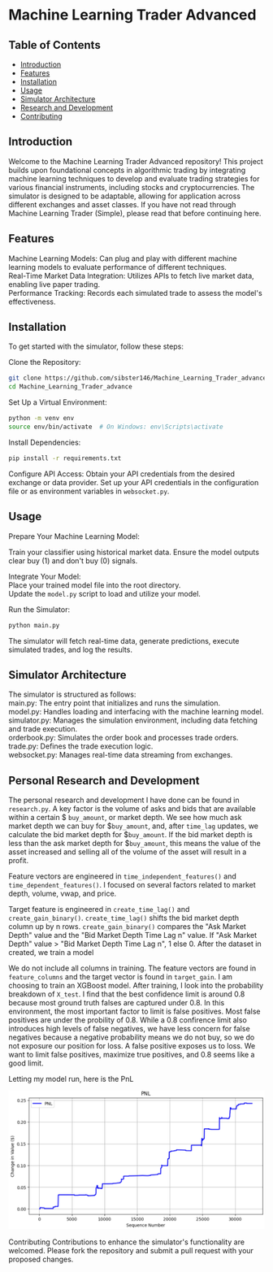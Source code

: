 # Machine Learning Trader Advanced
## Table of Contents
- [Introduction](#introduction)
- [Features](#features)
- [Installation](#installation)
- [Usage](#usage)
- [Simulator Architecture](#simulator-architecture)
- [Research and Development](#research-and-development)
- [Contributing](#contributing)

## Introduction
Welcome to the Machine Learning Trader Advanced repository! This project builds upon foundational concepts in algorithmic trading by integrating machine learning techniques to develop and evaluate trading strategies for various financial instruments, including stocks and cryptocurrencies. The simulator is designed to be adaptable, allowing for application across different exchanges and asset classes. If you have not read through Machine Learning Trader (Simple), please read that before continuing here.

## Features
Machine Learning Models: Can plug and play with different machine learning models to evaluate performance of different techniques.  
Real-Time Market Data Integration: Utilizes APIs to fetch live market data, enabling live paper trading.   
Performance Tracking: Records each simulated trade to assess the model's effectiveness.  

## Installation
To get started with the simulator, follow these steps:

Clone the Repository:

```bash
git clone https://github.com/sibster146/Machine_Learning_Trader_advance.git
cd Machine_Learning_Trader_advance
```

Set Up a Virtual Environment:
```bash
python -m venv env
source env/bin/activate  # On Windows: env\Scripts\activate
```

Install Dependencies:
```bash
pip install -r requirements.txt
```

Configure API Access:
Obtain your API credentials from the desired exchange or data provider.​
Set up your API credentials in the configuration file or as environment variables in `websocket.py`.

## Usage
Prepare Your Machine Learning Model:

Train your classifier using historical market data.​
Ensure the model outputs clear buy (1) and don't buy (0) signals.​

Integrate Your Model:  
Place your trained model file into the root directory.​  
Update the `model.py` script to load and utilize your model.​  

Run the Simulator:
```bash
python main.py
```
The simulator will fetch real-time data, generate predictions, execute simulated trades, and log the results.​

## Simulator Architecture
The simulator is structured as follows:  
main.py: The entry point that initializes and runs the simulation.​  
model.py: Handles loading and interfacing with the machine learning model.​  
simulator.py: Manages the simulation environment, including data fetching and trade execution.​  
orderbook.py: Simulates the order book and processes trade orders.​  
trade.py: Defines the trade execution logic.​  
websocket.py: Manages real-time data streaming from exchanges.​  

## Personal Research and Development
The personal research and development I have done can be found in `research.py`. A key factor is the volume of asks and bids that are available within a certain $ `buy_amount`, or market depth. We see how much ask market depth we can buy for $`buy_amount`, and, after `time_lag` updates, we calculate the bid market depth for $`buy_amount`. If the bid market depth is less than the ask market depth for $`buy_amount`, this means the value of the asset increased and selling all of the volume of the asset will result in a profit. 

Feature vectors are engineered in `time_independent_features()` and `time_dependent_features()`. I focused on several factors related to market depth, volume, vwap, and price. 

Target feature is engineered in `create_time_lag()` and `create_gain_binary()`. `create_time_lag()` shifts the bid market depth column up by n rows. `create_gain_binary()` compares the "Ask Market Depth" value and the "Bid Market Depth Time Lag n" value. If 
"Ask Market Depth" value > "Bid Market Depth Time Lag n", 1 else 0. After the dataset in created, we train a model

We do not include all columns in training. The feature vectors are found in `feature_columns` and the target vector is found in `target_gain`.
I am choosing to train an XGBoost model. After training, I look into the probability breakdown of `X_test`. I find that the best confidence limit is around 0.8 because most ground truth falses are captured under 0.8. In this environment, the most important factor to limit is false positives. Most false positives are under the probility of 0.8. While a 0.8 confirence limit also introduces high levels of false negatives, we have less concern for false negatives because a negative probability means we do not buy, so we do not exposure our position for loss. A false positive exposes us to loss. We want to limit false positives, maximize true positives, and 0.8 seems like a good limit.

Letting my model run, here is the PnL

![Simulation 2](simulations/simulator_2.png)

Contributing
Contributions to enhance the simulator's functionality are welcomed. Please fork the repository and submit a pull request with your proposed changes.


